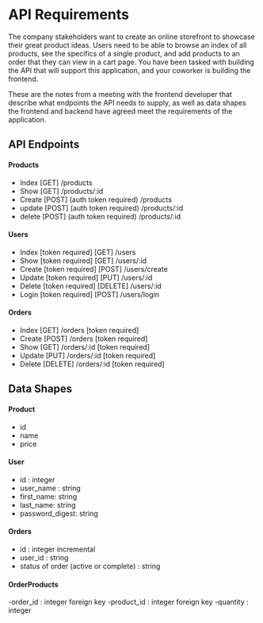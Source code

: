 # API Requirements
The company stakeholders want to create an online storefront to showcase their great product ideas. Users need to be able to browse an index of all products, see the specifics of a single product, and add products to an order that they can view in a cart page. You have been tasked with building the API that will support this application, and your coworker is building the frontend.

These are the notes from a meeting with the frontend developer that describe what endpoints the API needs to supply, as well as data shapes the frontend and backend have agreed meet the requirements of the application. 

## API Endpoints
#### Products
- Index [GET] /products 
- Show [GET] /products/:id
- Create [POST] (auth token required) /products
- update [POST] (auth token required) /products/:id 
- delete [POST] (auth token required) /products/:id 

#### Users
- Index [token required] [GET] /users 
- Show [token required] [GET] /users/:id
- Create [token required] [POST] /users/create
- Update [token required] [PUT] /users/:id
- Delete [token required] [DELETE] /users/:id
- Login [token required] [POST] /users/login


#### Orders
- Index [GET] /orders  [token required]
- Create [POST] /orders  [token required]
- Show [GET] /orders/:id  [token required]
- Update [PUT] /orders/:id  [token required]
- Delete [DELETE] /orders/:id  [token required]

## Data Shapes
#### Product
-  id
- name
- price

#### User
- id : integer
- user_name : string
- first_name: string
- last_name: string
- password_digest: string 

#### Orders
- id : integer incremental
- user_id : string
- status of order (active or complete) : string

#### OrderProducts
-order_id : integer foreign key
-product_id : integer foreign key 
-quantity : integer

